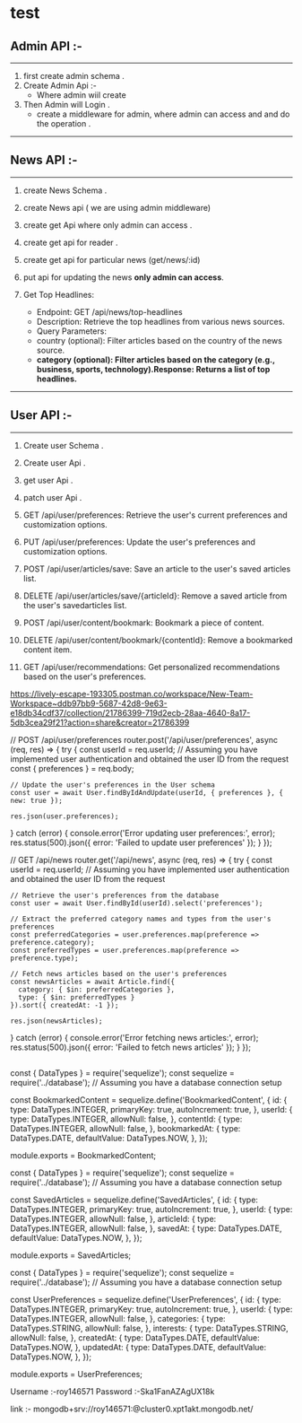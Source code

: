 # test

## Admin API :-
---

1. first create admin schema .
2. Create Admin Api :-
     - Where admin wiil create 
3. Then Admin will Login .
     - create a middleware for admin, where admin can access and and do the operation .   

---

## News API :-
--- 
1. create News Schema .
2. create News api ( we are using admin middleware)
3. create get Api where only admin can access .
4. create get api for reader .
5. create get api for particular news (get/news/:id)
6. put api for updating the news **only admin can access**.
7. Get Top Headlines:

   - Endpoint: GET /api/news/top-headlines
   - Description: Retrieve the top headlines from various news sources.
   - Query Parameters:
   - country (optional): Filter articles based on the country of the news source.
   - **category (optional): Filter articles based on the category (e.g., business, sports, technology).Response: Returns a list of top headlines.**

---
## User API :-
---
1. Create user Schema .
2. Create user Api .
2. get user Api .
3. patch user Api . 

4. GET /api/user/preferences: Retrieve the user's current preferences and customization options.
5. PUT /api/user/preferences: Update the user's preferences and customization options.
6. POST /api/user/articles/save: Save an article to the user's saved articles list.
7. DELETE /api/user/articles/save/{articleId}: Remove a saved article from the user's savedarticles list.
8. POST /api/user/content/bookmark: Bookmark a piece of content.
9. DELETE /api/user/content/bookmark/{contentId}: Remove a bookmarked content item.
10. GET /api/user/recommendations: Get personalized recommendations based on the user's preferences.

https://lively-escape-193305.postman.co/workspace/New-Team-Workspace~ddb97bb9-5687-42d8-9e63-e18db34cdf37/collection/21786399-719d2ecb-28aa-4640-8a17-5db3cea29f21?action=share&creator=21786399

// POST /api/user/preferences
router.post('/api/user/preferences', async (req, res) => {
  try {
    const userId = req.userId; // Assuming you have implemented user authentication and obtained the user ID from the request
    const { preferences } = req.body;

    // Update the user's preferences in the User schema
    const user = await User.findByIdAndUpdate(userId, { preferences }, { new: true });

    res.json(user.preferences);
  } catch (error) {
    console.error('Error updating user preferences:', error);
    res.status(500).json({ error: 'Failed to update user preferences' });
  }
});

// GET /api/news
router.get('/api/news', async (req, res) => {
  try {
    const userId = req.userId; // Assuming you have implemented user authentication and obtained the user ID from the request

    // Retrieve the user's preferences from the database
    const user = await User.findById(userId).select('preferences');

    // Extract the preferred category names and types from the user's preferences
    const preferredCategories = user.preferences.map(preference => preference.category);
    const preferredTypes = user.preferences.map(preference => preference.type);

    // Fetch news articles based on the user's preferences
    const newsArticles = await Article.find({
      category: { $in: preferredCategories },
      type: { $in: preferredTypes }
    }).sort({ createdAt: -1 });

    res.json(newsArticles);
  } catch (error) {
    console.error('Error fetching news articles:', error);
    res.status(500).json({ error: 'Failed to fetch news articles' });
  }
});














##   
const { DataTypes } = require('sequelize');
const sequelize = require('../database'); // Assuming you have a database connection setup

const BookmarkedContent = sequelize.define('BookmarkedContent', {
  id: {
    type: DataTypes.INTEGER,
    primaryKey: true,
    autoIncrement: true,
  },
  userId: {
    type: DataTypes.INTEGER,
    allowNull: false,
  },
  contentId: {
    type: DataTypes.INTEGER,
    allowNull: false,
  },
  bookmarkedAt: {
    type: DataTypes.DATE,
    defaultValue: DataTypes.NOW,
  },
});

module.exports = BookmarkedContent;


const { DataTypes } = require('sequelize');
const sequelize = require('../database'); // Assuming you have a database connection setup

const SavedArticles = sequelize.define('SavedArticles', {
  id: {
    type: DataTypes.INTEGER,
    primaryKey: true,
    autoIncrement: true,
  },
  userId: {
    type: DataTypes.INTEGER,
    allowNull: false,
  },
  articleId: {
    type: DataTypes.INTEGER,
    allowNull: false,
  },
  savedAt: {
    type: DataTypes.DATE,
    defaultValue: DataTypes.NOW,
  },
});

module.exports = SavedArticles;


const { DataTypes } = require('sequelize');
const sequelize = require('../database'); // Assuming you have a database connection setup

const UserPreferences = sequelize.define('UserPreferences', {
  id: {
    type: DataTypes.INTEGER,
    primaryKey: true,
    autoIncrement: true,
  },
  userId: {
    type: DataTypes.INTEGER,
    allowNull: false,
  },
  categories: {
    type: DataTypes.STRING,
    allowNull: false,
  },
  interests: {
    type: DataTypes.STRING,
    allowNull: false,
  },
  createdAt: {
    type: DataTypes.DATE,
    defaultValue: DataTypes.NOW,
  },
  updatedAt: {
    type: DataTypes.DATE,
    defaultValue: DataTypes.NOW,
  },
});

module.exports = UserPreferences;



Username :-roy146571
Password :-Ska1FanAZAgUX18k

link :- mongodb+srv://roy146571:<password>@cluster0.xpt1akt.mongodb.net/